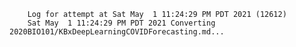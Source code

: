         Log for attempt at Sat May  1 11:24:29 PM PDT 2021 (12612)
        Sat May  1 11:24:29 PM PDT 2021 Converting 2020BIO101/KBxDeepLearningCOVIDForecasting.md...
